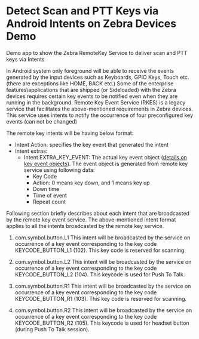 # Detect Scan and PTT Keys via Android Intents on Zebra Devices Demo
Demo app to show the Zebra RemoteKey Service to deliver scan and PTT keys via Intents

In Android system only foreground will be able to receive the events generated by the input devices such as Keyboards, GPIO Keys, Touch etc. (there are exceptions like HOME, BACK etc.) Some of the enterprise features\applications that are shipped (or Sideloaded) with the Zebra devices requires certain key events to be notified even when they are running in the background. Remote Key Event Service (RKES) is a legacy service that facilitates the above-mentioned requirements in Zebra devices. This service uses intents to notify the occurrence of four preconfigured key events (can not be changed)

The remote key intents will be having below format:
- Intent Action: specifies the key event that generated the intent
- Intent extras:
  - Intent.EXTRA_KEY_EVENT: The actual key event object ([details on key event objects](https://developer.android.com/reference/android/view/KeyEvent)).
The event object is generated from remote key service using following data:
    - Key Code
    - Action: 0 means key down, and 1 means key up
    - Down time
    - Time of event
    - Repeat count

Following section briefly describes about each intent that are broadcasted by the remote key event service. The above-mentioned intent format applies to all the intents broadcasted by the remote key service.

1. com.symbol.button.L1
This intent will be broadcasted by the service on occurrence of a key event corresponding to the key code KEYCODE_BUTTON_L1 (102).  This key code is reserved for scanning.

2. com.symbol.button.L2
This intent will be broadcasted by the service on occurrence of a key event corresponding to the key code KEYCODE_BUTTON_L2 (104). This keycode is used for Push To Talk.

3. com.symbol.button.R1
This intent will be broadcasted by the service on occurrence of a key event corresponding to the key code KEYCODE_BUTTON_R1 (103).  This key code is reserved for scanning.

4. com.symbol.button.R2
This intent will be broadcasted by the service on occurrence of a key event corresponding to the key code KEYCODE_BUTTON_R2 (105).  This keycode is used for headset button (during Push To Talk session).
